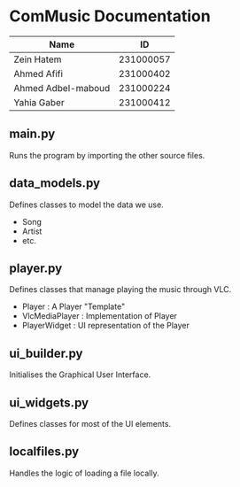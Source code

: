 # ComMusic Documentation

| Name       | ID        |
|------------|-----------|
| Zein Hatem | 231000057 |
| Ahmed Afifi | 231000402 |
| Ahmed Adbel-maboud | 231000224 |
| Yahia Gaber | 231000412 |

## main.py

Runs the program by importing the other source files.

## data_models.py

Defines classes to model the data we use.

- Song
- Artist
- etc.

## player.py

Defines classes that manage playing the music through VLC.

- Player : A Player "Template"
- VlcMediaPlayer : Implementation of Player
- PlayerWidget : UI representation of the Player

## ui_builder.py

Initialises the Graphical User Interface.

## ui_widgets.py

Defines classes for most of the UI elements.

## localfiles.py

Handles the logic of loading a file locally.
